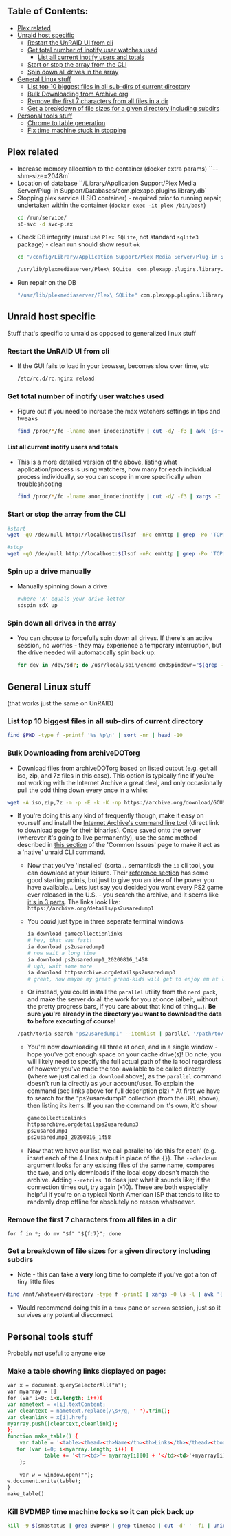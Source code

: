 ## Table of Contents:

- [Plex related](#plex-related)
- [Unraid host specific](#unraid-host-specific)
  * [Restart the UnRAID UI from cli](#restart-the-unraid-ui-from-cli)
  * [Get total number of inotify user watches used](#get-total-number-of-inotify-user-watches-used)
    + [List all current inotify users and totals](#list-all-current-inotify-users-and-totals)
  * [Start or stop the array from the CLI](#start-or-stop-the-array-from-the-cli)
  * [Spin down all drives in the array](#spin-down-all-drives-in-the-array)
- [General Linux stuff](#general-linux-stuff)
  * [List top 10 biggest files in all sub-dirs of current directory](#list-top-10-biggest-files-in-all-sub-dirs-of-current-directory)
  * [Bulk Downloading from Archive.org](#bulk-downloading-from-archivedotorg)
  * [Remove the first 7 characters from all files in a dir](#remove-the-first-7-characters-from-all-files-in-a-dir)
  * [Get a breakdown of file sizes for a given directory including subdirs](#get-a-breakdown-of-file-sizes-for-a-given-directory-including-subdirs)
- [Personal tools stuff](#personal-tools-stuff)
  * [Chrome to table generation](#make-a-table-showing-links-displayed-on-page-)
  * [Fix time machine stuck in stopping](#kill-bvdmbp-time-machine-locks-so-it-can-pick-back-up)


## Plex related

- Increase memory allocation to the container (docker extra params)
``--shm-size=2048m`
- Location of database
``<appdata-directory>/Library/Application Support/Plex Media Server/Plug-in Support/Databases/com.plexapp.plugins.library.db`
- Stopping plex service (LSIO container) - required prior to running repair, undertaken within the container (`docker exec -it plex /bin/bash`)
  ```bash
  cd /run/service/
  s6-svc -d svc-plex
  ```
- Check DB integrity (must use `Plex SQLite`, not standard `sqlite3` package) - clean run should show result `ok`
  ```bash
  cd "/config/Library/Application Support/Plex Media Server/Plug-in Support/Databases"
  
  /usr/lib/plexmediaserver/Plex\ SQLite  com.plexapp.plugins.library.db "PRAGMA integrity_check;"
  ```
- Run repair on the DB
  ```bash 
  "/usr/lib/plexmediaserver/Plex\ SQLite" com.plexapp.plugins.library.db ".output recover.out" ".recover"
  ```

## Unraid host specific

Stuff that's specific to unraid as opposed to generalized linux stuff

### Restart the UnRAID UI from cli

* If the GUI fails to load in your browser, becomes slow over time, etc
  ```bash
  /etc/rc.d/rc.nginx reload
  ```

### Get total number of inotify user watches used

* Figure out if you need to increase the max watchers settings in tips and tweaks
  ```bash
  find /proc/*/fd -lname anon_inode:inotify | cut -d/ -f3 | awk '{s+=$1} END {print s}'
  ```

#### List all current inotify users and totals

* This is a more detailed version of the above, listing what application/process is using watchers, how many for each individual process individually, so you can scope in more specifically when troubleshooting
  ```bash
  find /proc/*/fd -lname anon_inode:inotify | cut -d/ -f3 | xargs -I '{}' -- ps --no-headers -o '%p %U %c' -p '{}' | uniq -c | sort -nr
  ```

### Start or stop the array from the CLI

```bash
#start
wget -qO /dev/null http://localhost:$(lsof -nPc emhttp | grep -Po 'TCP[^\d]*\K\d+')/update.htm?cmdStart=Start

#stop
wget -qO /dev/null http://localhost:$(lsof -nPc emhttp | grep -Po 'TCP[^\d]*\K\d+')/update.htm?cmdStop=Stop
```

### Spin up a drive manually

* Manually spinning down a drive
  ```bash
  #where 'X' equals your drive letter
  sdspin sdX up
  ```

### Spin down all drives in the array

* You can choose to forcefully spin down all drives. If there's an active session, no worries - they may experience a temporary interruption, but the drive needed will automatically spin back up:
  ```bash
  for dev in /dev/sd?; do /usr/local/sbin/emcmd cmdSpindown="$(grep -zoP "(?<=name=\")[a-z0-9]+(?=\"\ndevice=\"${dev: -3})" /var/local/emhttp/disks.ini | tr -d '\0')"; done
   ```

## General Linux stuff

(that works just the same on UnRAID)

### List top 10 biggest files in all sub-dirs of current directory

```bash
find $PWD -type f -printf '%s %p\n' | sort -nr | head -10
```

### Bulk Downloading from archiveDOTorg

* Download files from archiveDOTorg based on listed output (e.g. get all iso, zip, and 7z files in this case). This option is typically fine if you're not working with the Internet Archive a great deal, and only occasionally pull the odd thing down every once in a while:
```bash
wget -A iso,zip,7z -m -p -E -k -K -np https://archive.org/download/GCUSRVZ-Arquivista
```

* If you're doing this any kind of frequently though, make it easy on yourself and install the [Internet Archive's command line tool](https://archive.org/developers/internetarchive/installation.html#binaries) (direct link to download page for their binaries). Once saved onto the server (wherever it's going to live permanently), use the same method described in [this section](https://github.com/teambvd/UnRAID-Performance-Compendium/blob/main/general/commonIssues.md#customizing-unraids-cli-and-running-commands-natively) of the 'Common Issues' page to make it act as a 'native' unraid CLI command.
 	* Now that you've 'installed' (sorta... semantics!) the `ia` cli tool, you can download at your leisure. Their [reference section](https://archive.org/developers/internetarchive/cli.html#) has some good starting points, but just to give you an idea of the power you have available... Lets just say you decided you want every PS2 game ever released in the U.S. - you search the archive, and it seems like [it's in 3 parts](https://archive.org/search.php?query=title%3A%28Playstation+2%29+AND+creator%3A%28AlvRo%29&sort=titleSorter). The links look like:
	  `https://archive.org/details/ps2usaredump1`
	  
  * You *could* just type in three separate terminal windows
    ```bash
    ia download gamecollectionlinks
    # hey, that was fast!
    ia download ps2usaredump1
    # now wait a long time
    ia download ps2usaredump1_20200816_1458
    # ugh, wait some more
    ia download httpsarchive.orgdetailsps2usaredump3
    # great, now maybe my great grand-kids will get to enjoy em at least
    ```
    
  * Or instead, you could install the `parallel` utility from the `nerd pack`,  and make the server do all the work for you at once (albeit, without the pretty progress bars, if you care about that kind of thing...). **Be sure you're already in the directory you want to download the data to before executing of course!**
  ```bash
  /path/to/ia search "ps2usaredump1" --itemlist | parallel '/path/to/ia download {} --checksum --retries 10'
  ```
    * You're now downloading all three at once, and in a single window - hope you've got enough space on your cache drive(s)! Do note, you will likely need to specify the full actual path of the ia tool regardless of however you've made the tool available to be called directly (where we just called `ia download` above), as the `parallel` command doesn't run ia directly as your account/user. To explain the command (see links above for full description plz)
		  * At first we have to search for the "ps2usaredump1" collection (from the URL above), then listing its items. If you ran the command on it's own, it'd show
	     ```bash
      gamecollectionlinks
      httpsarchive.orgdetailsps2usaredump3
      ps2usaredump1
      ps2usaredump1_20200816_1458
      ```
    * Now that we have our list, we call parallel to 'do this for each' (e.g. insert each of the 4 lines output in place of the `{}`). The `--checksum` argument looks for any  existing files of the same name, compares the two, and only downloads if the local copy doesn't match the archive. Adding `--retries 10` does just what it sounds like; if the connection times out, try again (x10). These are both especially helpful if you're on a typical North American ISP that tends to like to randomly drop offline for absolutely no reason whatsoever.


### Remove the first 7 characters from all files in a dir

`for f in *; do mv "$f" "${f:7}"; done`

### Get a breakdown of file sizes for a given directory including subdirs

  * Note - this can take a **very** long time to complete if you've got a ton of tiny little files
  ```bash
  find /mnt/whatever/directory -type f -print0 | xargs -0 ls -l | awk '{ n=int(log($5)/log(2)); if (n<10) { n=10; } size[n]++ } END { for (i in size) printf("%d %d\n", 2^i, size[i]) }' | sort -n | awk 'function human(x) { x[1]/=1024; if (x[1]>=1024) { x[2]++; human(x) } } { a[1]=$1; a[2]=0; human(a); printf("%3d%s: %6d\n", a[1],substr("kMGTEPYZ",a[2]+1,1),$2) }'
  ```
  * Would recommend doing this in a `tmux` pane or `screen` session, just so it survives any potential disconnect

## Personal tools stuff

Probably not useful to anyone else

### Make a table showing links displayed on page:
```html
var x = document.querySelectorAll("a");
var myarray = []
for (var i=0; i<x.length; i++){
var nametext = x[i].textContent;
var cleantext = nametext.replace(/\s+/g, ' ').trim();
var cleanlink = x[i].href;
myarray.push([cleantext,cleanlink]);
};
function make_table() {
    var table = '<table><thead><th>Name</th><th>Links</th></thead><tbody>';
   for (var i=0; i<myarray.length; i++) {
            table += '<tr><td>'+ myarray[i][0] + '</td><td>'+myarray[i][1]+'</td></tr>';
    };
 
    var w = window.open("");
w.document.write(table); 
}
make_table()
```

### Kill BVDMBP time machine locks so it can pick back up

```bash
kill -9 $(smbstatus | grep BVDMBP | grep timemac | cut -d' ' -f1 | uniq)
```
